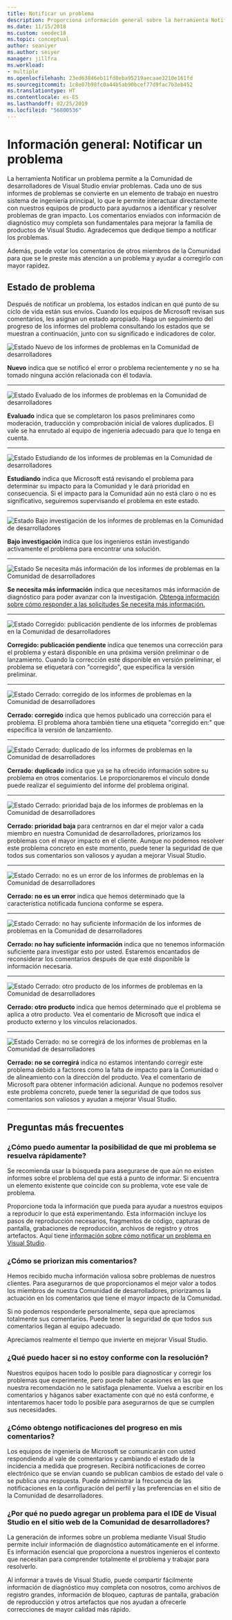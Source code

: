 ```yaml
---
title: Notificar un problema
description: Proporciona información general sobre la herramienta Notificar un problema e incluye definiciones y estados de problemas
ms.date: 11/15/2018
ms.custom: seodec18
ms.topic: conceptual
author: seaniyer
ms.author: seiyer
manager: jillfra
ms.workload:
- multiple
ms.openlocfilehash: 23ed63846eb11fd8eba95219aecaae3210e161fd
ms.sourcegitcommit: 1c8e07b98fc0a44b5ab90bcef77d9fac7b3eb452
ms.translationtype: HT
ms.contentlocale: es-ES
ms.lasthandoff: 02/25/2019
ms.locfileid: "56800536"
---
```

# <a name="overview-report-a-problem"></a>Información general: Notificar un problema

La herramienta Notificar un problema permite a la Comunidad de desarrolladores de Visual Studio enviar problemas. Cada uno de sus informes de problemas se convierte en un elemento de trabajo en nuestro sistema de ingeniería principal, lo que le permite interactuar directamente con nuestros equipos de producto para ayudarnos a identificar y resolver problemas de gran impacto. Los comentarios enviados con información de diagnóstico muy completa son fundamentales para mejorar la familia de productos de Visual Studio. Agradecemos que dedique tiempo a notificar los problemas.

Además, puede votar los comentarios de otros miembros de la Comunidad para que se le preste más atención a un problema y ayudar a corregirlo con mayor rapidez.

## <a name="problem-status"></a>Estado de problema

Después de notificar un problema, los estados indican en qué punto de su ciclo de vida están sus envíos. Cuando los equipos de Microsoft revisan sus comentarios, les asignan un estado apropiado.  Haga un seguimiento del progreso de los informes del problema consultando los estados que se muestran a continuación, junto con su significado e indicadores de color.

![Estado Nuevo de los informes de problemas en la Comunidad de desarrolladores](../ide/media/ProblemStates/New.jpg)

**Nuevo** indica que se notificó el error o problema recientemente y no se ha tomado ninguna acción relacionada con él todavía.

- - -

![Estado Evaluado de los informes de problemas en la Comunidad de desarrolladores](../ide/media/ProblemStates/Triaged.jpg)

**Evaluado** indica que se completaron los pasos preliminares como moderación, traducción y comprobación inicial de valores duplicados. El vale se ha enrutado al equipo de ingeniería adecuado para que lo tenga en cuenta.

- - -

![Estado Estudiando de los informes de problemas en la Comunidad de desarrolladores](../ide/media/ProblemStates/UnderConsideration.jpg)

**Estudiando** indica que Microsoft está revisando el problema para determinar su impacto para la Comunidad y le dará prioridad en consecuencia. Si el impacto para la Comunidad aún no está claro o no es significativo, seguiremos supervisando el problema en este estado.

- - -

![Estado Bajo investigación de los informes de problemas en la Comunidad de desarrolladores](../ide/media/ProblemStates/UnderInvestigation.jpg)

**Bajo investigación** indica que los ingenieros están investigando activamente el problema para encontrar una solución.

- - -

![Estado Se necesita más información de los informes de problemas en la Comunidad de desarrolladores](../ide/media/ProblemStates/NeedMoreInfo.jpg)

**Se necesita más información** indica que necesitamos más información de diagnóstico para poder avanzar con la investigación.  [Obtenga información sobre cómo responder a las solicitudes Se necesita más información.](./how-to-report-a-problem-with-visual-studio.md#when-further-information-is-needed-need-more-info)

- - -

![Estado Corregido: publicación pendiente de los informes de problemas en la Comunidad de desarrolladores](../ide/media/ProblemStates/FixedPendingRelease.jpg)

**Corregido: publicación pendiente** indica que tenemos una corrección para el problema y estará disponible en una próxima versión preliminar o de lanzamiento.  Cuando la corrección esté disponible en versión preliminar, el problema se etiquetará con "corregido", que especifica la versión preliminar.

- - -

![Estado Cerrado: corregido de los informes de problemas en la Comunidad de desarrolladores](../ide/media/ProblemStates/ClosedFixed.jpg)

**Cerrado: corregido** indica que hemos publicado una corrección para el problema. El problema ahora también tiene una etiqueta "corregido en:" que especifica la versión de lanzamiento.

- - -

![Estado Cerrado: duplicado de los informes de problemas en la Comunidad de desarrolladores](../ide/media/ProblemStates/ClosedDuplicate.jpg)

**Cerrado: duplicado** indica que ya se ha ofrecido información sobre su problema en otros comentarios. Le proporcionaremos el vínculo donde puede realizar el seguimiento del informe del problema original.

- - -

![Estado Cerrado: prioridad baja de los informes de problemas en la Comunidad de desarrolladores](../ide/media/ProblemStates/ClosedLowerPriority.jpg)

**Cerrado: prioridad baja** para centrarnos en dar el mejor valor a cada miembro en nuestra Comunidad de desarrolladores, priorizamos los problemas con el mayor impacto en el cliente. Aunque no podemos resolver este problema concreto en este momento, puede tener la seguridad de que todos sus comentarios son valiosos y ayudan a mejorar Visual Studio.

- - -

![Estado Cerrado: no es un error de los informes de problemas en la Comunidad de desarrolladores](../ide/media/ProblemStates/ClosedNotaBug.jpg)

**Cerrado: no es un error** indica que hemos determinado que la característica notificada funciona conforme se espera.

- - -

![Estado Cerrado: no hay suficiente información de los informes de problemas en la Comunidad de desarrolladores](../ide/media/ProblemStates/ClosedNotEnoughInfo.jpg)

**Cerrado: no hay suficiente información** indica que no tenemos información suficiente para investigar esto por usted. Estaremos encantados de reconsiderar los comentarios después de que esté disponible la información necesaria.

- - -

![Estado Cerrado: otro producto de los informes de problemas en la Comunidad de desarrolladores](../ide/media/ProblemStates/ClosedOtherProduct.jpg)

**Cerrado: otro producto** indica que hemos determinado que el problema se aplica a otro producto. Vea el comentario de Microsoft que indica el producto externo y los vínculos relacionados.

- - -

![Estado Cerrado: no se corregirá de los informes de problemas en la Comunidad de desarrolladores](../ide/media/ProblemStates/ClosedWontFix.jpg)

**Cerrado: no se corregirá** indica no estamos intentando corregir este problema debido a factores como la falta de impacto para la Comunidad o de alineamiento con la dirección del producto. Vea el comentario de Microsoft para obtener información adicional.  Aunque no podemos resolver este problema concreto, puede tener la seguridad de que todos sus comentarios son valiosos y ayudan a mejorar Visual Studio.

- - -

## <a name="faq"></a>Preguntas más frecuentes

### <a name="how-can-i-increase-the-chance-of-my-problem-getting-resolved-quickly"></a>¿Cómo puedo aumentar la posibilidad de que mi problema se resuelva rápidamente?

Se recomienda usar la búsqueda para asegurarse de que aún no existen informes sobre el problema del que está a punto de informar. Si encuentra un elemento existente que coincide con su problema, vote ese vale de problema.

 Proporcione toda la información que pueda para ayudar a nuestros equipos a reproducir lo que está experimentando.  Esta información incluye los pasos de reproducción necesarios, fragmentos de código, capturas de pantalla, grabaciones de reproducción, archivos de registro y otros artefactos.  Aquí tiene [información sobre cómo notificar un problema en Visual Studio](./how-to-report-a-problem-with-visual-studio.md).

### <a name="how-is-my-feedback-prioritized"></a>¿Cómo se priorizan mis comentarios?

Hemos recibido mucha información valiosa sobre problemas de nuestros clientes. Para asegurarnos de que proporcionamos el mejor valor a todos los miembros de nuestra Comunidad de desarrolladores, priorizamos la actuación en los comentarios que tiene el mayor impacto de la Comunidad.

Si no podemos responderle personalmente, sepa que apreciamos totalmente sus comentarios. Puede tener la seguridad de que todos sus comentarios llegan al equipo adecuado.

Apreciamos realmente el tiempo que invierte en mejorar Visual Studio.

### <a name="what-actions-can-i-take-if-im-not-satisfied-with-the-resolution"></a>¿Qué puedo hacer si no estoy conforme con la resolución?

Nuestros equipos hacen todo lo posible para diagnosticar y corregir los problemas que experimente, pero puede haber ocasiones en las que nuestra recomendación no le satisfaga plenamente. Vuelva a escribir en los comentarios y háganos saber exactamente con qué no está conforme, e intentaremos hacer todo lo posible para asegurarnos de que se cumplen sus necesidades.

### <a name="how-will-i-get-notified-of-progress-on-my-feedback"></a>¿Cómo obtengo notificaciones del progreso en mis comentarios?

Los equipos de ingeniería de Microsoft se comunicarán con usted respondiendo al vale de comentarios y cambiando el estado de la incidencia a medida que progresen. Recibirá notificaciones de correo electrónico que se envían cuando se publican cambios de estado del vale o se publica una respuesta.  Puede administrar la frecuencia de las notificaciones en la configuración del perfil y las preferencias en el sitio de la Comunidad de desarrolladores.

### <a name="why-cant-i-add-a-problem-for-visual-studio-ide-on-the-developer-community-website"></a>¿Por qué no puedo agregar un problema para el IDE de Visual Studio en el sitio web de la Comunidad de desarrolladores?

La generación de informes sobre un problema mediante Visual Studio permite incluir información de diagnóstico automáticamente en el informe. Es información esencial que proporciona a nuestros ingenieros el contexto que necesitan para comprender totalmente el problema y trabajar para resolverlo.

Al informar a través de Visual Studio, puede compartir fácilmente información de diagnóstico muy completa con nosotros, como archivos de registro grandes, información de bloqueo, capturas de pantalla, grabación de reproducción y otros artefactos que nos ayudan a ofrecerle correcciones de mayor calidad más rápido.